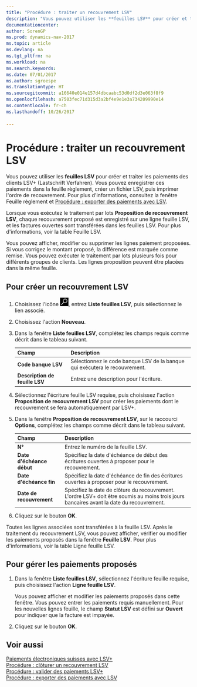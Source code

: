 ```yaml
---
title: "Procédure : traiter un recouvrement LSV"
description: "Vous pouvez utiliser les **feuilles LSV** pour créer et traiter les paiements des clients LSV+ (Lastschrift Verfahren). Vous pouvez enregistrer ces paiements dans la feuille règlement, créer un fichier LSV, puis imprimer l'ordre de recouvrement."
documentationcenter: 
author: SorenGP
ms.prod: dynamics-nav-2017
ms.topic: article
ms.devlang: na
ms.tgt_pltfrm: na
ms.workload: na
ms.search.keywords: 
ms.date: 07/01/2017
ms.author: sgroespe
ms.translationtype: HT
ms.sourcegitcommit: a16640e014e157d4dbcaabc53d0df2d3e063f8f9
ms.openlocfilehash: a7503fec71d315d3a2bf4e9e1e3a734209990e14
ms.contentlocale: fr-ch
ms.lasthandoff: 10/26/2017

---
```

# <a name="how-to-process-an-lsv-collection"></a>Procédure : traiter un recouvrement LSV
Vous pouvez utiliser les **feuilles LSV** pour créer et traiter les paiements des clients LSV+ (Lastschrift Verfahren). Vous pouvez enregistrer ces paiements dans la feuille règlement, créer un fichier LSV, puis imprimer l'ordre de recouvrement. Pour plus d'informations, consultez la fenêtre Feuille règlement et [Procédure : exporter des paiements avec LSV](how-to-export-payments-using-lsv.md).  

Lorsque vous exécutez le traitement par lots **Proposition de recouvrement LSV**, chaque recouvrement proposé est enregistré sur une ligne feuille LSV, et les factures ouvertes sont transférées dans les feuilles LSV. Pour plus d'informations, voir la table Feuille LSV.  

Vous pouvez afficher, modifier ou supprimer les lignes paiement proposées. Si vous corrigez le montant proposé, la différence est marquée comme remise. Vous pouvez exécuter le traitement par lots plusieurs fois pour différents groupes de clients. Les lignes proposition peuvent être placées dans la même feuille.  

## <a name="to-create-an-lsv-collection"></a>Pour créer un recouvrement LSV  

1.  Choisissez l'icône ![Page ou état pour la recherche](../../media/ui-search/search_small.png "icône Page ou état pour la recherche"), entrez **Liste feuilles LSV**, puis sélectionnez le lien associé.  
2.  Choisissez l'action **Nouveau**.  
3.  Dans la fenêtre **Liste feuilles LSV**, complétez les champs requis comme décrit dans le tableau suivant.  

    |Champ|Description|  
    |---------------------------------|---------------------------------------|  
    |**Code banque LSV**|Sélectionnez le code banque LSV de la banque qui exécutera le recouvrement.|  
    |**Description de feuille LSV**|Entrez une description pour l'écriture.|

4.  Sélectionnez l'écriture feuille LSV requise, puis choisissez l'action **Proposition de recouvrement LSV** pour créer les paiements dont le recouvrement se fera automatiquement par LSV+.  
5.  Dans la fenêtre **Proposition de recouvrement LSV**, sur le raccourci **Options**, complétez les champs comme décrit dans le tableau suivant.  

    |Champ|Description|  
    |---------------------------------|---------------------------------------|  
    |**N°**|Entrez le numéro de la feuille LSV.|  
    |**Date d'échéance début**|Spécifiez la date d'échéance de début des écritures ouvertes à proposer pour le recouvrement.|  
    |**Date d'échéance fin**|Spécifiez la date d'échéance de fin des écritures ouvertes à proposer pour le recouvrement.|  
    |**Date de recouvrement**|Spécifiez la date de clôture du recouvrement. L'ordre LSV+ doit être soumis au moins trois jours bancaires avant la date du recouvrement.|  

6.  Cliquez sur le bouton **OK**.  

Toutes les lignes associées sont transférées à la feuille LSV. Après le traitement du recouvrement LSV, vous pouvez afficher, vérifier ou modifier les paiements proposés dans la fenêtre **Feuille LSV**. Pour plus d'informations, voir la table Ligne feuille LSV.  

## <a name="to-manage-suggested-payments"></a>Pour gérer les paiements proposés  

1.  Dans la fenêtre **Liste feuilles LSV**, sélectionnez l'écriture feuille requise, puis choisissez l'action **Ligne feuille LSV**.  

    Vous pouvez afficher et modifier les paiements proposés dans cette fenêtre. Vous pouvez entrer les paiements requis manuellement. Pour les nouvelles lignes feuille, le champ **Statut LSV** est défini sur **Ouvert** pour indiquer que la facture est impayée.  

3.  Cliquez sur le bouton **OK**.  

## <a name="see-also"></a>Voir aussi  
 [Paiements électroniques suisses avec LSV+](swiss-electronic-payments-using-lsv-.md)   
 [Procédure : clôturer un recouvrement LSV](how-to-close-an-lsv-collection.md)   
 [Procédure : valider des paiements LSV+](how-to-post-lsv-payments.md)   
 [Procédure : exporter des paiements avec LSV](how-to-export-payments-using-lsv.md)

